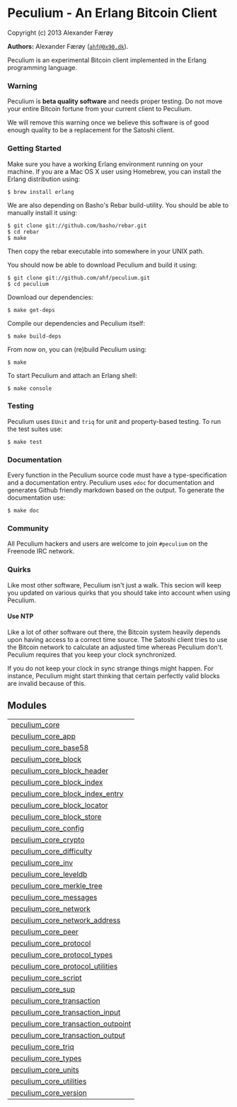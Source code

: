 

# Peculium - An Erlang Bitcoin Client #

Copyright (c) 2013 Alexander Færøy


__Authors:__ Alexander Færøy ([`ahf@0x90.dk`](mailto:ahf@0x90.dk)).

Peculium is an experimental Bitcoin client implemented in the Erlang programming language.


### <a name="Warning">Warning</a> ###

Peculium is **beta quality software** and needs proper testing. Do not move your
entire Bitcoin fortune from your current client to Peculium.

We will remove this warning once we believe this software is of good enough
quality to be a replacement for the Satoshi client.


### <a name="Getting_Started">Getting Started</a> ###

Make sure you have a working Erlang environment running on your machine. If you
are a Mac OS X user using Homebrew, you can install the Erlang distribution using:

```
$ brew install erlang
```

We are also depending on Basho's Rebar build-utility. You should be able to
manually install it using:

```
$ git clone git://github.com/basho/rebar.git
$ cd rebar
$ make
```

Then copy the rebar executable into somewhere in your UNIX path.

You should now be able to download Peculium and build it using:

```
$ git clone git://github.com/ahf/peculium.git
$ cd peculium
```

Download our dependencies:

```
$ make get-deps
```

Compile our dependencies and Peculium itself:

```
$ make build-deps
```

From now on, you can (re)build Peculium using:

```
$ make
```

To start Peculium and attach an Erlang shell:

```
$ make console
```


### <a name="Testing">Testing</a> ###

Peculium uses `EUnit` and `triq` for unit and property-based testing. To run
the test suites use:

```
$ make test
```


### <a name="Documentation">Documentation</a> ###

Every function in the Peculium source code must have a type-specification and a
documentation entry. Peculium uses `edoc` for documentation and generates
Github friendly markdown based on the output. To generate the documentation
use:

```
$ make doc
```


### <a name="Community">Community</a> ###

All Peculium hackers and users are welcome to join `#peculium` on the Freenode
IRC network.


### <a name="Quirks">Quirks</a> ###

Like most other software, Peculium isn't just a walk. This secion will keep you
updated on various quirks that you should take into account when using
Peculium.


#### <a name="Use_NTP">Use NTP</a> ####

Like a lot of other software out there, the Bitcoin system heavily depends upon
having access to a correct time source. The Satoshi client tries to use the
Bitcoin network to calculate an adjusted time whereas Peculium don't. Peculium
requires that you keep your clock synchronized.

If you do not keep your clock in sync strange things might happen. For
instance, Peculium might start thinking that certain perfectly valid blocks are
invalid because of this.


## Modules ##


<table width="100%" border="0" summary="list of modules">
<tr><td><a href="https://github.com/ahf/peculium_core/blob/master/doc/peculium_core.md" class="module">peculium_core</a></td></tr>
<tr><td><a href="https://github.com/ahf/peculium_core/blob/master/doc/peculium_core_app.md" class="module">peculium_core_app</a></td></tr>
<tr><td><a href="https://github.com/ahf/peculium_core/blob/master/doc/peculium_core_base58.md" class="module">peculium_core_base58</a></td></tr>
<tr><td><a href="https://github.com/ahf/peculium_core/blob/master/doc/peculium_core_block.md" class="module">peculium_core_block</a></td></tr>
<tr><td><a href="https://github.com/ahf/peculium_core/blob/master/doc/peculium_core_block_header.md" class="module">peculium_core_block_header</a></td></tr>
<tr><td><a href="https://github.com/ahf/peculium_core/blob/master/doc/peculium_core_block_index.md" class="module">peculium_core_block_index</a></td></tr>
<tr><td><a href="https://github.com/ahf/peculium_core/blob/master/doc/peculium_core_block_index_entry.md" class="module">peculium_core_block_index_entry</a></td></tr>
<tr><td><a href="https://github.com/ahf/peculium_core/blob/master/doc/peculium_core_block_locator.md" class="module">peculium_core_block_locator</a></td></tr>
<tr><td><a href="https://github.com/ahf/peculium_core/blob/master/doc/peculium_core_block_store.md" class="module">peculium_core_block_store</a></td></tr>
<tr><td><a href="https://github.com/ahf/peculium_core/blob/master/doc/peculium_core_config.md" class="module">peculium_core_config</a></td></tr>
<tr><td><a href="https://github.com/ahf/peculium_core/blob/master/doc/peculium_core_crypto.md" class="module">peculium_core_crypto</a></td></tr>
<tr><td><a href="https://github.com/ahf/peculium_core/blob/master/doc/peculium_core_difficulty.md" class="module">peculium_core_difficulty</a></td></tr>
<tr><td><a href="https://github.com/ahf/peculium_core/blob/master/doc/peculium_core_inv.md" class="module">peculium_core_inv</a></td></tr>
<tr><td><a href="https://github.com/ahf/peculium_core/blob/master/doc/peculium_core_leveldb.md" class="module">peculium_core_leveldb</a></td></tr>
<tr><td><a href="https://github.com/ahf/peculium_core/blob/master/doc/peculium_core_merkle_tree.md" class="module">peculium_core_merkle_tree</a></td></tr>
<tr><td><a href="https://github.com/ahf/peculium_core/blob/master/doc/peculium_core_messages.md" class="module">peculium_core_messages</a></td></tr>
<tr><td><a href="https://github.com/ahf/peculium_core/blob/master/doc/peculium_core_network.md" class="module">peculium_core_network</a></td></tr>
<tr><td><a href="https://github.com/ahf/peculium_core/blob/master/doc/peculium_core_network_address.md" class="module">peculium_core_network_address</a></td></tr>
<tr><td><a href="https://github.com/ahf/peculium_core/blob/master/doc/peculium_core_peer.md" class="module">peculium_core_peer</a></td></tr>
<tr><td><a href="https://github.com/ahf/peculium_core/blob/master/doc/peculium_core_protocol.md" class="module">peculium_core_protocol</a></td></tr>
<tr><td><a href="https://github.com/ahf/peculium_core/blob/master/doc/peculium_core_protocol_types.md" class="module">peculium_core_protocol_types</a></td></tr>
<tr><td><a href="https://github.com/ahf/peculium_core/blob/master/doc/peculium_core_protocol_utilities.md" class="module">peculium_core_protocol_utilities</a></td></tr>
<tr><td><a href="https://github.com/ahf/peculium_core/blob/master/doc/peculium_core_script.md" class="module">peculium_core_script</a></td></tr>
<tr><td><a href="https://github.com/ahf/peculium_core/blob/master/doc/peculium_core_sup.md" class="module">peculium_core_sup</a></td></tr>
<tr><td><a href="https://github.com/ahf/peculium_core/blob/master/doc/peculium_core_transaction.md" class="module">peculium_core_transaction</a></td></tr>
<tr><td><a href="https://github.com/ahf/peculium_core/blob/master/doc/peculium_core_transaction_input.md" class="module">peculium_core_transaction_input</a></td></tr>
<tr><td><a href="https://github.com/ahf/peculium_core/blob/master/doc/peculium_core_transaction_outpoint.md" class="module">peculium_core_transaction_outpoint</a></td></tr>
<tr><td><a href="https://github.com/ahf/peculium_core/blob/master/doc/peculium_core_transaction_output.md" class="module">peculium_core_transaction_output</a></td></tr>
<tr><td><a href="https://github.com/ahf/peculium_core/blob/master/doc/peculium_core_triq.md" class="module">peculium_core_triq</a></td></tr>
<tr><td><a href="https://github.com/ahf/peculium_core/blob/master/doc/peculium_core_types.md" class="module">peculium_core_types</a></td></tr>
<tr><td><a href="https://github.com/ahf/peculium_core/blob/master/doc/peculium_core_units.md" class="module">peculium_core_units</a></td></tr>
<tr><td><a href="https://github.com/ahf/peculium_core/blob/master/doc/peculium_core_utilities.md" class="module">peculium_core_utilities</a></td></tr>
<tr><td><a href="https://github.com/ahf/peculium_core/blob/master/doc/peculium_core_version.md" class="module">peculium_core_version</a></td></tr></table>

